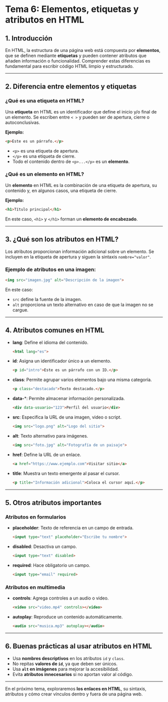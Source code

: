 # **Tema 6: Elementos, etiquetas y atributos en HTML**

## **1. Introducción**
En HTML, la estructura de una página web está compuesta por **elementos**, que se definen mediante **etiquetas** y pueden contener atributos que añaden información o funcionalidad. Comprender estas diferencias es fundamental para escribir código HTML limpio y estructurado.

---

## **2. Diferencia entre elementos y etiquetas**

### **¿Qué es una etiqueta en HTML?**
Una **etiqueta** en HTML es un identificador que define el inicio y/o final de un elemento. Se escriben entre `< >` y pueden ser de apertura, cierre o autoconclusivas.

**Ejemplo:**
```HTML
<p>Este es un párrafo.</p>
```
- `<p>` es una etiqueta de apertura.
- `</p>` es una etiqueta de cierre.
- Todo el contenido dentro de `<p>...</p>` es un **elemento**.

### **¿Qué es un elemento en HTML?**
Un **elemento** en HTML es la combinación de una etiqueta de apertura, su contenido y, en algunos casos, una etiqueta de cierre.

**Ejemplo:**
```HTML
<h1>Título principal</h1>
```
En este caso, `<h1>` y `</h1>` forman un **elemento de encabezado**.

---

## **3. ¿Qué son los atributos en HTML?**
Los atributos proporcionan información adicional sobre un elemento. Se incluyen en la etiqueta de apertura y siguen la sintaxis `nombre="valor"`.

### **Ejemplo de atributos en una imagen:**
```HTML
<img src="imagen.jpg" alt="Descripción de la imagen">
```
En este caso:
- `src` define la fuente de la imagen.
- `alt` proporciona un texto alternativo en caso de que la imagen no se cargue.

---

## **4. Atributos comunes en HTML**
- **lang**: Define el idioma del contenido.
  ```HTML
  <html lang="es">
  ```

- **id**: Asigna un identificador único a un elemento.
  ```HTML
  <p id="intro">Este es un párrafo con un ID.</p>
  ```
- **class**: Permite agrupar varios elementos bajo una misma categoría.
  ```HTML
  <p class="destacado">Texto destacado.</p>
  ```
- **data-***: Permite almacenar información personalizada.
  ```HTML
  <div data-usuario="123">Perfil del usuario</div>
  ```
- **src**: Especifica la URL de una imagen, video o script.
  ```HTML
  <img src="logo.png" alt="Logo del sitio">
  ```
- **alt**: Texto alternativo para imágenes.
  ```HTML
  <img src="foto.jpg" alt="Fotografía de un paisaje">
  ```
- **href**: Define la URL de un enlace.
  ```HTML
  <a href="https://www.ejemplo.com">Visitar sitio</a>
  ```

- **title**: Muestra un texto emergente al pasar el cursor.
  ```HTML
  <p title="Información adicional">Coloca el cursor aquí.</p>
  ```

---

## **5. Otros atributos importantes**

### **Atributos en formularios**
- **placeholder**: Texto de referencia en un campo de entrada.
  ```HTML
  <input type="text" placeholder="Escribe tu nombre">
  ```
- **disabled**: Desactiva un campo.
  ```HTML
  <input type="text" disabled>
  ```
- **required**: Hace obligatorio un campo.
  ```HTML
  <input type="email" required>
  ```

### **Atributos en multimedia**
- **controls**: Agrega controles a un audio o video.
  ```HTML
  <video src="video.mp4" controls></video>
  ```
- **autoplay**: Reproduce un contenido automáticamente.
  ```HTML
  <audio src="musica.mp3" autoplay></audio>
  ```

---

## **6. Buenas prácticas al usar atributos en HTML**
- Usa **nombres descriptivos** en los atributos `id` y `class`.
- No repitas **valores de `id`**, ya que deben ser únicos.
- Usa **`alt` en imágenes** para mejorar la accesibilidad.
- Evita **atributos innecesarios** si no aportan valor al código.

---

En el próximo tema, exploraremos **los enlaces en HTML**, su sintaxis, atributos y cómo crear vínculos dentro y fuera de una página web.

